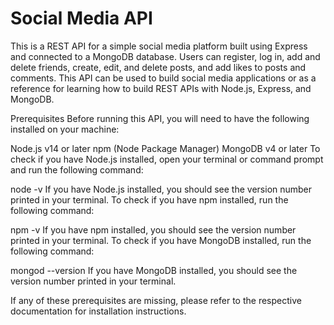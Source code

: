 # Social Media API


This is a REST API for a simple social media platform built using Express and connected to a MongoDB database. Users can register, log in, add and delete friends, create, edit, and delete posts, and add likes to posts and comments. This API can be used to build social media applications or as a reference for learning how to build REST APIs with Node.js, Express, and MongoDB.

Prerequisites
Before running this API, you will need to have the following installed on your machine:

Node.js v14 or later
npm (Node Package Manager)
MongoDB v4 or later
To check if you have Node.js installed, open your terminal or command prompt and run the following command:


node -v
If you have Node.js installed, you should see the version number printed in your terminal. To check if you have npm installed, run the following command:


npm -v
If you have npm installed, you should see the version number printed in your terminal. To check if you have MongoDB installed, run the following command:



mongod --version
If you have MongoDB installed, you should see the version number printed in your terminal.

If any of these prerequisites are missing, please refer to the respective documentation for installation instructions.